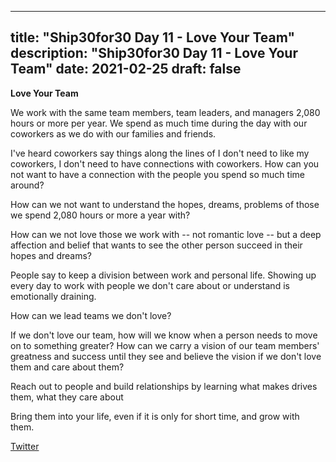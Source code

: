 
---
title: "Ship30for30 Day 11 - Love Your Team"
description: "Ship30for30 Day 11 - Love Your Team"
date: 2021-02-25
draft: false
---

**Love Your Team**

We work with the same team members, team leaders, and managers 2,080 hours or more per year.  We spend as much time during the day with our coworkers as we do with our families and friends. 

I've heard coworkers say things along the lines of I don't need to like my coworkers, I don't need to have connections with coworkers. How can you not want to have a connection with the people you spend so much time around?

How can we not want to understand the hopes, dreams, problems of those we spend 2,080 hours or more a year with? 

How can we not love those we work with -- not romantic love -- but a deep affection and belief that wants to see the other person succeed in their hopes and dreams?

People say to keep a division between work and personal life. Showing up every day to work with people we don't care about or understand is emotionally draining.  

How can we lead teams we don't love? 

If we don't love our team, how will we know when a person needs to move on to something greater?  How can we carry a vision of our team members' greatness and success until they see and believe the vision if we don't love them and care about them?

Reach out to people and build relationships by learning what makes drives them, what they care about

Bring them into your life, even if it is only for short time, and grow with them.

[Twitter](https://twitter.com/hippiebikeracer/status/1364953180598108170?s=20)
